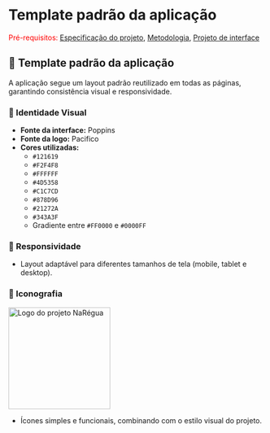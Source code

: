 # Template padrão da aplicação

<span style="color:red">Pré-requisitos: <a href="02-Especificacao.md"> Especificação do projeto</a></span>, <a href="03-Metodologia.md"> Metodologia</a>, <a href="05-Projeto-interface.md"> Projeto de interface</a>

## 🧩 Template padrão da aplicação

A aplicação segue um layout padrão reutilizado em todas as páginas, garantindo consistência visual e responsividade.

### 🎨 Identidade Visual

- **Fonte da interface:** Poppins  
- **Fonte da logo:** Pacifico  
- **Cores utilizadas:**
  - `#121619`
  - `#F2F4F8`
  - `#FFFFFF`
  - `#4D5358`
  - `#C1C7CD`
  - `#878D96`
  - `#21272A`
  - `#343A3F`
  - Gradiente entre `#FF0000` e `#0000FF`

### 📱 Responsividade

- Layout adaptável para diferentes tamanhos de tela (mobile, tablet e desktop).

### 🔘 Iconografia

<img src="./assets/logo.png" alt="Logo do projeto NaRégua" width="200"/>

- Ícones simples e funcionais, combinando com o estilo visual do projeto.


